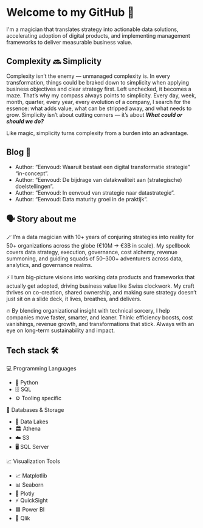 # Welcome to my GitHub 👋

I'm a magician  that translates strategy into actionable data solutions, accelerating adoption of digital products, and
implementing management frameworks to deliver measurable business value. 

## Complexity 🔜 Simplicity
Complexity isn’t the enemy — unmanaged complexity is. In every transformation, things could be braked down to simplicity when applying business objectives and clear strategy first. Left unchecked, it becomes a maze.
That’s why my compass always points to simplicity. Every day, week, month, quarter, every year, every evolution of a company, I search for the essence: what adds value, what can be stripped away, and what needs to grow.
Simplicity isn’t about cutting corners — it’s about _**What could or should we do?**_ 

Like magic, simplicity turns complexity from a burden into an advantage.

## Blog 📑
- Author:  “Eenvoud: Waaruit bestaat een digital transformatie strategie”  “in-concept”.
- Author:  “Eenvoud: De bijdrage van datakwaliteit aan (strategische) doelstellingen”.
- Author:   “Eenvoud: In eenvoud van strategie naar datastrategie”.
- Author:   “Eenvoud: Data maturity groei in de praktijk”.

## 🗣 Story about me
🪄 I’m a data magician with 10+ years of conjuring strategies into reality for 50+ organizations across the globe (€10M → €3B in scale). My spellbook covers data strategy, execution, governance, cost alchemy, revenue summoning, and guiding squads of 50–300+ adventurers across data, analytics, and governance realms.

⚡ I turn big-picture visions into working data products and frameworks that actually get adopted, driving business value like Swiss clockwork. My craft thrives on co-creation, shared ownership, and making sure strategy doesn’t just sit on a slide deck, it lives, breathes, and delivers.

🔥 By blending organizational insight with technical sorcery, I help companies move faster, smarter, and leaner. Think: efficiency boosts, cost vanishings, revenue growth, and transformations that stick. Always with an eye on long-term sustainability and impact.

## Tech stack 🛠️

💻 Programming Languages
- 🐍 Python
- 🗄️ SQL
- ⚙️ Tooling specific

💾 Databases & Storage
- 🌊 Data Lakes
- 🏛️ Athena
- ☁️ S3
- 🖥️ SQL Server

📈 Visualization Tools
- 📈 Matplotlib
- 📊 Seaborn
- 🔗 Plotly
- ⚡ QuickSight
- 🟦 Power BI
- 🎯 Qlik


<!--
**WouterLely/WouterLely** is a ✨ _special_ ✨ repository because its `README.md` (this file) appears on your GitHub profile.

Here are some ideas to get you started:

- 🔭 I’m currently working on ...
- 🌱 I’m currently learning ...
- 👯 I’m looking to collaborate on ...
- 🤔 I’m looking for help with ...
- 💬 Ask me about ...
- 📫 How to reach me: ...
- 😄 Pronouns: ...
- ⚡ Fun fact: ...
-->
